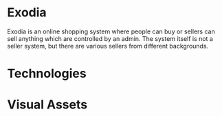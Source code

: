 # Exodia
Exodia is an online shopping system where people can buy or sellers can sell anything which are controlled by an admin. The system itself is not a seller system, but there are various sellers from different backgrounds. 

# Technologies


# Visual Assets
